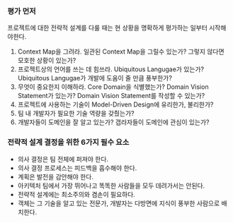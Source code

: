 ### 평가 먼저
프로젝트에 대한 전략적 설계를 다룰 때는 현 상황을 명확하게 평가하는 일부터 시작해야한다.
1. Context Map을 그려라. 일관된 Context Map을 그릴수 있는가? 그렇지 않다면 모호한 상황이 있는가?
2. 프로젝트상의 언어를 쓰는 데 힘쓰라. Ubiquitous Langugae가 있는가? Ubiquitous Langugae가 개발에 도움이 줄 만큼 풍부한가?
3. 무엇이 중요한지 이해하라. Core Domain을 식별했는가? Domain Vision Statement가 있는가? Domain Vision Statement를 작성할 수 있는가?
4. 프로젝트에 사용하는 기술이 Model-Driven Design에 유리한가, 불리한가?
5. 팀 내 개발자가 필요한 기술 역량을 갖췄는가?
6. 개발자들이 도메인을 잘 알고 있는가? 갭라자들이 도메인에 관심이 있는가?

### 전략적 설계 결정을 위한 6가지 필수 요소
- 의사 결정은 팀 전체에 퍼져야 한다.
- 의사 결정 프로세스는 피드백을 흡수해야 한다.
- 계획은 발전을 감안해야 한다.
- 아키텍처 팀에서 가장 뛰어나고 똑똑한 사람들을 모두 데려가서는 안된다.
- 전략적 설계에는 최소주의와 겸손이 필요하다.
- 객체는 그 기술을 알고 있는 전문가, 개발자는 다방면에 지식이 풍부한 사람으로 배치한다.
